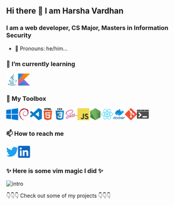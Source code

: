 ## Hi there 👋 I am Harsha Vardhan

### I am a web developer, CS Major, Masters in Information Security

- 🧔 Pronouns: he/him...

### 🌱 I’m currently learning
<img align="left" alt="Java" title="Java" width="32px" src="https://raw.githubusercontent.com/HarshaVardhanNakkina/HarshaVardhanNakkina/5b1433dafdb11c5f356996a09a24f3e34e7159bf/icons/Java%20icon.svg" />
<img align="left" alt="Kotlin" title="Kotlin" width="32px" src="https://raw.githubusercontent.com/github/explore/80688e429a7d4ef2fca1e82350fe8e3517d3494d/topics/kotlin/kotlin.png" />

<br/>
<br/>

### 🧰 My Toolbox
<img align="left" alt="Microsoft Windows OS" title="Widows" width="32px" src="https://raw.githubusercontent.com/HarshaVardhanNakkina/HarshaVardhanNakkina/7e27b6be94036e7f54ca23314f75b3596cd54c95/icons/Windows%20icon.svg" />
<img align="left" alt="Debian OS" title="Debian" width="32px" src="https://raw.githubusercontent.com/HarshaVardhanNakkina/HarshaVardhanNakkina/8b0f9a5cb176688829acac47f2c62847d57b28ce/icons/Debian%20icon.svg" />
<img align="left" alt="Visual Studio Code" title="VSCode" width="32px" src="https://raw.githubusercontent.com/HarshaVardhanNakkina/HarshaVardhanNakkina/daa7cc94db6b4dab49a30fd1fe5c9e87a3b12553/icons/Visual%20Studio%20Code%20icon.svg" />
<img align="left" alt="HTML5" title="HTML5" width="32px" src="https://raw.githubusercontent.com/github/explore/80688e429a7d4ef2fca1e82350fe8e3517d3494d/topics/html/html.png" />
<img align="left" alt="CSS3" title="CSS3" width="32px" src="https://raw.githubusercontent.com/github/explore/80688e429a7d4ef2fca1e82350fe8e3517d3494d/topics/css/css.png" />
<img align="left" alt="SCSS" title="SCSS" width="32px" src="https://raw.githubusercontent.com/github/explore/80688e429a7d4ef2fca1e82350fe8e3517d3494d/topics/sass/sass.png" />
<img align="left" alt="JavaScript" title="JavaScript" width="32px" src="https://raw.githubusercontent.com/github/explore/80688e429a7d4ef2fca1e82350fe8e3517d3494d/topics/javascript/javascript.png" />
<img align="left" alt="Node.js" title="Node.js" width="32px" src="https://raw.githubusercontent.com/github/explore/80688e429a7d4ef2fca1e82350fe8e3517d3494d/topics/nodejs/nodejs.png" />
<img align="left" alt="React.js" title="React.js" width="32px" src="https://raw.githubusercontent.com/HarshaVardhanNakkina/HarshaVardhanNakkina/3f0f30a93165510dfa574ce5d17b5495a853d0d5/icons/React%20icon.svg" />
<img align="left" alt="Docker" title="Docker" width="32px" src="https://raw.githubusercontent.com/github/explore/80688e429a7d4ef2fca1e82350fe8e3517d3494d/topics/docker/docker.png" />
<img align="left" alt="Git" title="Git" width="32px" src="https://raw.githubusercontent.com/HarshaVardhanNakkina/HarshaVardhanNakkina/3f0f30a93165510dfa574ce5d17b5495a853d0d5/icons/Git%20icon.svg" />
<img align="left" alt="Windows Terminal" title="Windows Terminal" width="32px" src="https://raw.githubusercontent.com/HarshaVardhanNakkina/HarshaVardhanNakkina/23c4e89004763aae92854fa3f8ce4539597f5296/icons/Windows%20Terminal%20icon.svg" />

<br/>
<br/>

### 📫 How to reach me
[<img align="left" alt="Twitter" width="32px" src="https://raw.githubusercontent.com/HarshaVardhanNakkina/HarshaVardhanNakkina/40e65497c4579916a5457ea891a4b1a5f87ebbc0/icons/Twitter%20icon.svg" />][twitter]
[<img align="left" alt="LinkedIn" width="32px" src="https://raw.githubusercontent.com/HarshaVardhanNakkina/HarshaVardhanNakkina/40e65497c4579916a5457ea891a4b1a5f87ebbc0/icons/LinkedIn%20icon.svg" />][linkedin]

<br/>
<br/>

### ✨ Here is some vim magic I did ✨

![intro](./profile_intro.gif)

👇👇👇 Check out some of my projects 👇👇👇

[twitter]: https://twitter.com/@Ganeshh___
[linkedin]: https://www.linkedin.com/in/harsha-vardhan-nakkina-447b721b4/

